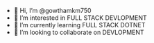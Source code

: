 - 👋 Hi, I’m @gowthamkm750
- 👀 I’m interested in FULL STACK DEVLOPMENT
- 🌱 I’m currently learning FULL STACK DOTNET
- 💞️ I’m looking to collaborate on DEVLOPMENT

<!---
gowthamkm750/gowthamkm750 is a ✨ special ✨ repository because its `README.md` (this file) appears on your GitHub profile.
You can click the Preview link to take a look at your changes.
--->
